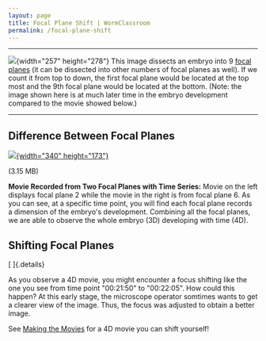 ```yaml
---
layout: page
title: Focal Plane Shift | WormClassroom
permalink: /focal-plane-shift
---
```

  --------------------------------------------------------------- ----------------------------------------------------------------------------------------------------------------------------------------------------------------------------------------------------------------------------------------------------------------------------------------------------------------------------------------------------------------------------------------------------------------------
  ![](files/worm/CountFocalPlane.jpg){width="257" height="278"}   This image dissects an embryo into 9 [focal planes](/focal-planes "Focal Planes") (it can be dissected into other numbers of focal planes as well). If we count it from top to down, the first focal plane would be located at the top most and the 9th focal plane would be located at the bottom. (Note: the image shown here is at much later time in the embryo development compared to the movie showed below.)
  --------------------------------------------------------------- ----------------------------------------------------------------------------------------------------------------------------------------------------------------------------------------------------------------------------------------------------------------------------------------------------------------------------------------------------------------------------------------------------------------------

Difference Between Focal Planes
-------------------------------

[![](files/worm/FocalPlanes.jpg){width="340"
height="173"}](files/worm/FocalPlane.mov "Movie opens in new window")

(3.15 MB)

**Movie Recorded from Two Focal Planes with Time Series:** Movie on the
left displays focal plane 2 while the movie in the right is from focal
plane 6. As you can see, at a specific time point, you will find each
focal plane records a dimension of the embryo's development. Combining
all the focal planes, we are able to observe the whole embryo (3D)
developing with time (4D).

Shifting Focal Planes
---------------------

[ ]{.details}

<div data="files/worm/FocalShift.mov" type="div/quicktime" width="425"
height="450">

</div>

As you observe a 4D movie, you might encounter a focus shifting like the
one you see from time point "00:21:50" to "00:22:05". How could this
happen? At this early stage, the microscope operator somtimes wants to
get a clearer view of the image. Thus, the focus was adjusted to obtain
a better image.

See [Making the Movies](making-movies) for a 4D movie you can shift
yourself!
